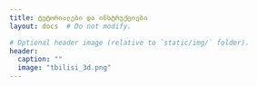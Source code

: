 ```yaml
---
title: ტუტორიალები და ინსტრუქციები
layout: docs  # Do not modify.

# Optional header image (relative to `static/img/` folder).
header:
  caption: ""
  image: "tbilisi_3d.png"
---
```

